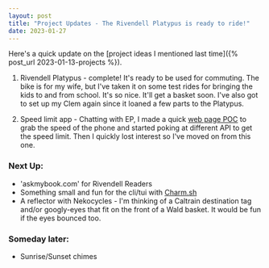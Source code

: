 ```yaml
---
layout: post
title: "Project Updates - The Rivendell Platypus is ready to ride!"
date: 2023-01-27
---
```


Here's a quick update on the [project ideas I mentioned last time]({% post_url 2023-01-13-projects %}).

1. Rivendell Platypus - complete! It's ready to be used for commuting. The bike is for my wife, but I've taken it on some test rides for bringing the kids to and from school. It's so nice. It'll get a basket soon.
   I've also got to set up my Clem again since it loaned a few parts to the Platypus.

2. Speed limit app - Chatting with EP, I made a quick [web page POC](https://slinlee.com/speed.html) to grab the speed of the phone and started poking at different API to get the speed limit. Then I quickly lost interest so I've moved on from this one.

### Next Up:

- 'askmybook.com' for Rivendell Readers
- Something small and fun for the cli/tui with [Charm.sh](https://charm.sh)
- A reflector with Nekocycles - I'm thinking of a Caltrain destination tag and/or googly-eyes that fit on the front of a Wald basket. It would be fun if the eyes bounced too.

### Someday later:

- Sunrise/Sunset chimes
